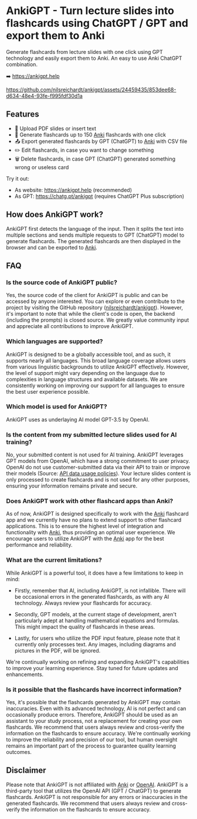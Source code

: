 # AnkiGPT - Turn lecture slides into flashcards using ChatGPT / GPT and export them to Anki

Generate flashcards from lecture slides with one click using GPT technology and easily export them to Anki. An easy to use Anki ChatGPT combination. 

➡️ https://ankigpt.help

https://github.com/nilsreichardt/ankigpt/assets/24459435/853dee68-d634-48e4-93fe-f995fdf30d1a

## Features

- 📁 Upload PDF slides or insert text
- 🧠 Generate flashcards up to 150 [Anki](https://apps.ankiweb.net/) flashcards with one click
- 📤 Export generated flashcards by GPT (ChatGPT) to [Anki](https://apps.ankiweb.net/) with CSV file
- ✏️ Edit flashcards, in case you want to change something
- 🗑️ Delete flashcards, in case GPT (ChatGPT) generated something wrong or useless card

Try it out: 
* As website: https://ankigpt.help (recommended)
* As GPT: https://chatg.pt/ankigpt (requires ChatGPT Plus subscription)

## How does AnkiGPT work?

AnkiGPT first detects the language of the input. Then it splits the text into multiple sections and sends multiple requests to GPT (ChatGPT) model to generate flashcards. The generated flashcards are then displayed in the browser and can be exported to [Anki](https://apps.ankiweb.net/).

## FAQ

### Is the source code of AnkiGPT public?

Yes, the source code of the client for AnkiGPT is public and can be accessed by anyone interested. You can explore or even contribute to the project by visiting the GitHub repository ([nilsreichardt/ankigpt](https://github.com/nilsreichardt/ankigpt)). However, it's important to note that while the client's code is open, the backend (including the prompts) is closed source. We greatly value community input and appreciate all contributions to improve AnkiGPT.

### Which languages are supported?

AnkiGPT is designed to be a globally accessible tool, and as such, it supports nearly all languages. This broad language coverage allows users from various linguistic backgrounds to utilize AnkiGPT effectively. However, the level of support might vary depending on the language due to complexities in language structures and available datasets. We are consistently working on improving our support for all languages to ensure the best user experience possible.

### Which model is used for AnkiGPT?

AnkiGPT uses as underlaying AI model GPT-3.5 by OpenAI.

### Is the content from my submitted lecture slides used for AI training?

No, your submitted content is not used for AI training. AnkiGPT leverages GPT models from OpenAI, which have a strong commitment to user privacy. OpenAI do not use customer-submitted data via their API to train or improve their models (Source: [API data usage policies](https://openai.com/policies/api-data-usage-policies)). Your lecture slides content is only processed to create flashcards and is not used for any other purposes, ensuring your information remains private and secure.

### Does AnkiGPT work with other flashcard apps than Anki?

As of now, AnkiGPT is designed specifically to work with the [Anki](https://apps.ankiweb.net) flashcard app and we currently have no plans to extend support to other flashcard applications. This is to ensure the highest level of integration and functionality with [Anki](https://apps.ankiweb.net), thus providing an optimal user experience. We encourage users to utilize AnkiGPT with the [Anki](https://apps.ankiweb.net) app for the best performance and reliability.

### What are the current limitations?

While AnkiGPT is a powerful tool, it does have a few limitations to keep in mind:

- Firstly, remember that AI, including AnkiGPT, is not infallible. There will be occasional errors in the generated flashcards, as with any AI technology. Always review your flashcards for accuracy.

- Secondly, GPT models, at the current stage of development, aren't particularly adept at handling mathematical equations and formulas. This might impact the quality of flashcards in these areas.

- Lastly, for users who utilize the PDF input feature, please note that it currently only processes text. Any images, including diagrams and pictures in the PDF, will be ignored.

We're continually working on refining and expanding AnkiGPT's capabilities to improve your learning experience. Stay tuned for future updates and enhancements.

### Is it possible that the flashcards have incorrect information?

Yes, it's possible that the flashcards generated by AnkiGPT may contain inaccuracies. Even with its advanced technology, AI is not perfect and can occasionally produce errors. Therefore, AnkiGPT should be used as an assistant to your study process, not a replacement for creating your own flashcards. We recommend that users always review and cross-verify the information on the flashcards to ensure accuracy. We're continually working to improve the reliability and precision of our tool, but human oversight remains an important part of the process to guarantee quality learning outcomes.

## Disclaimer

Please note that AnkiGPT is not affiliated with [Anki](https://apps.ankiweb.net) or [OpenAI](https://openai.com/). AnkiGPT is a third-party tool that utilizes the OpenAI API (GPT / ChatGPT) to generate flashcards. AnkiGPT is not responsible for any errors or inaccuracies in the generated flashcards. We recommend that users always review and cross-verify the information on the flashcards to ensure accuracy.
